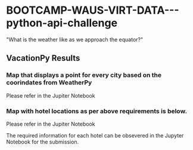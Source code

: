 # BOOTCAMP-WAUS-VIRT-DATA---python-api-challenge
"What is the weather like as we approach the equator?"

## VacationPy Results

### Map that displays a point for every city based on the coorindates from WeatherPy
Please refer in the Jupiter Notebook

### Map with hotel locations as per above requirements is below.
Please refer in the Jupiter Notebook 

The required information for each hotel can be obsevered in the Jupyter Notebook for the submission.

